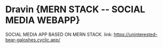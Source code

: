 # Dravin {MERN STACK -- SOCIAL MEDIA WEBAPP}
SOCIAL MEDIA APP BASED ON MERN STACK.
link: https://uninterested-bear-galoshes.cyclic.app/
